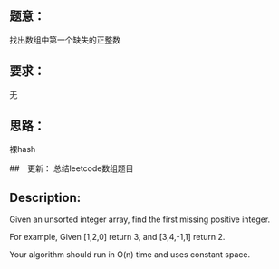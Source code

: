 ## 题意：
找出数组中第一个缺失的正整数

## 要求：
无

## 思路：
裸hash

##　更新：
总结leetcode数组题目

## Description:
Given an unsorted integer array, find the first missing positive integer.

For example,
Given [1,2,0] return 3,
and [3,4,-1,1] return 2.

Your algorithm should run in O(n) time and uses constant space.

